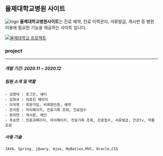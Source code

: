 ## 율제대학교병원 사이트
![logo](https://user-images.githubusercontent.com/72366102/104118337-9321bd00-536b-11eb-952a-2308c8365349.png) **율제대학교병원사이트**는 진료 예약, 진료 이력관리, 서류발급, 게시판 등 병원 이용에 필요한 기능을 제공하는 사이트 입니다.
 
 
 [![율제대학교 프로젝트](http://img.youtube.com/vi/Pabp8zvMroc/0.jpg)](https://youtu.be/Pabp8zvMroc) 
 
 ### project
 -----------------------

 ##### 개발 기간: 2020.11 ~ 2020.12
 ##### 팀원 소개 및 역할
    - 김영대 : 로그인, 헤더
    - 김형규 : 의료진 페이지
    - 이국영 : 회원가입, 비회원인증, 예약
    - 은지원 : 마이페이지, 진료기록 조회, 진료접수
    - 장미연 : 게시판, 메인
    - 추승연 : 진료과페이지, 마이페이지, 진료기록 조회, 진료접수, 서류발급, 건강tv, 약품조회
 
##### 사용 기술
    JAVA, Spring, jQuery, Ajax, MyBaties,MVC, Oracle,CSS

